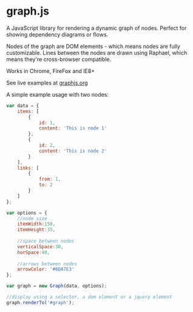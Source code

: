 graph.js
=======

A JavaScript library for rendering a dynamic graph of nodes. Perfect for showing dependency diagrams or flows.

Nodes of the graph are DOM elements - which means nodes are fully customizable. Lines between the nodes are drawn using Raphael, which means they're cross-browser compatible.

Works in Chrome, FireFox and IE8+

See live examples at <a href="graphjs.org">graphjs.org</a>

A simple example usage with two nodes:
`````javascript
var data = {
	items: [
		{
			id: 1,
			content: 'This is node 1'
		},
		{
			id: 2,
			content: 'This is node 2'
		}
	],
	links: [
		{
			from: 1,
			to: 2
		}
	]
};

var options = {
	//node size
	itemWidth:150,
	itemHeight:35,
	
	//space between nodes
	verticalSpace:30,
	horSpace:40,
	
	//arrows between nodes
	arrowColor: '#6DA7E3'
};

var graph = new Graph(data, options);

//display using a selector, a dom element or a jquery element
graph.renderTo('#graph'); 
`````

